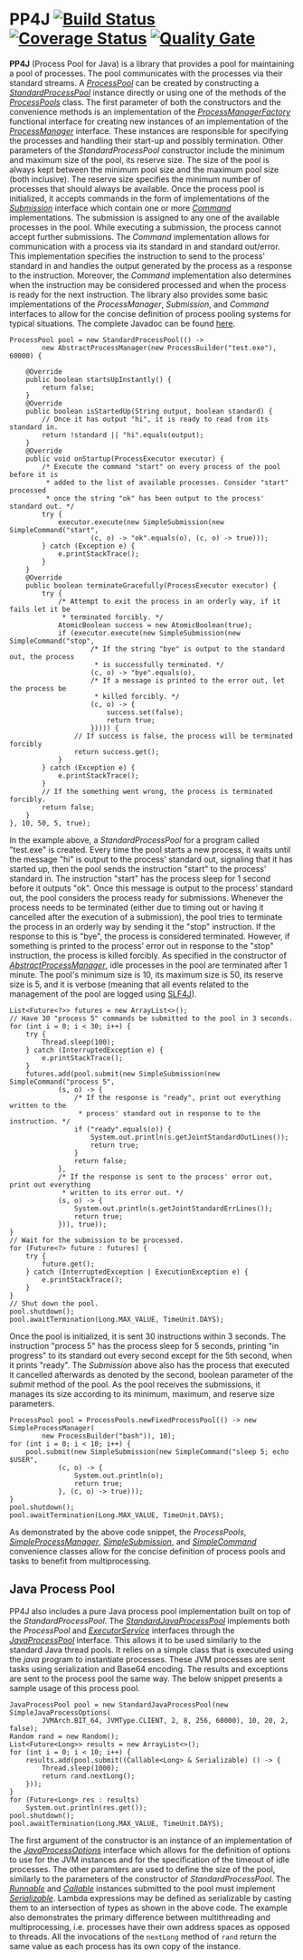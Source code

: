 # PP4J [![Build Status](https://travis-ci.org/ViktorC/PP4J.svg?branch=master)](https://travis-ci.org/ViktorC/PP4J) [![Coverage Status](https://coveralls.io/repos/github/ViktorC/PP4J/badge.svg?branch=master)](https://coveralls.io/github/ViktorC/PP4J?branch=master) [![Quality Gate](https://sonarqube.com/api/badges/measure?key=net.viktorc:pp4j&metric=lines)](https://sonarqube.com/dashboard/index/net.viktorc:pp4j)
__PP4J__ (Process Pool for Java) is a library that provides a pool for maintaining a pool of processes. The pool communicates with the processes via their standard streams. A [*ProcessPool*](https://viktorc.github.io/PP4J/net/viktorc/pp4j/api/ProcessPool) can be created by constructing a [*StandardProcessPool*](https://viktorc.github.io/PP4J/net/viktorc/pp4j/impl/StandardProcessPool) instance directly or using one of the methods of the [*ProcessPools*](https://viktorc.github.io/PP4J/net/viktorc/pp4j/ProcessPools) class. The first parameter of both the constructors and the convenience methods is an implementation of the [*ProcessManagerFactory*](https://viktorc.github.io/PP4J/net/viktorc/pp4j/api/ProcessManagerFactory) functional interface for creating new instances of an implementation of the [*ProcessManager*](https://viktorc.github.io/PP4J/net/viktorc/pp4j/api/ProcessManager) interface. These instances are responsible for specifying the processes and handling their start-up and possibly termination. Other parameters of the *StandardProcessPool* constructor include the minimum and maximum size of the pool, its reserve size. The size of the pool is always kept between the minimum pool size and the maximum pool size (both inclusive). The reserve size specifies the minimum number of processes that should always be available. Once the process pool is initialized, it accepts commands in the form of implementations of the [*Submission*](https://viktorc.github.io/PP4J/net/viktorc/pp4j/api/Submission) interface which contain one or more [*Command*](https://viktorc.github.io/PP4J/net/viktorc/pp4j/api/Command) implementations. The submission is assigned to any one of the available processes in the pool. While executing a submission, the process cannot accept further submissions. The *Command* implementation allows for communication with a process via its standard in and standard out/error. This implementation specifies the instruction to send to the process' standard in and handles the output generated by the process as a response to the instruction. Moreover, the *Command* implementation also determines when the instruction may be considered processed and when the process is ready for the next instruction. The library also provides some basic implementations of the *ProcessManager*, *Submission*, and *Command* interfaces to allow for the concise definition of process pooling systems for typical situations. The complete Javadoc can be found [here](http://viktorc.github.io/PP4J/).

	ProcessPool pool = new StandardProcessPool(() ->
			new AbstractProcessManager(new ProcessBuilder("test.exe"), 60000) {
		
		@Override
		public boolean startsUpInstantly() {
			return false;
		}
		@Override
		public boolean isStartedUp(String output, boolean standard) {
			// Once it has output "hi", it is ready to read from its standard in.
			return !standard || "hi".equals(output);
		}
		@Override
		public void onStartup(ProcessExecutor executor) {
			/* Execute the command "start" on every process of the pool before it is 
			 * added to the list of available processes. Consider "start" processed 
			 * once the string "ok" has been output to the process' standard out. */
			try {
				executor.execute(new SimpleSubmission(new SimpleCommand("start",
						(c, o) -> "ok".equals(o), (c, o) -> true)));
			} catch (Exception e) {
				e.printStackTrace();
			}
		}
		@Override
		public boolean terminateGracefully(ProcessExecutor executor) {
			try {
				/* Attempt to exit the process in an orderly way, if it fails let it be 
				 * terminated forcibly. */
				AtomicBoolean success = new AtomicBoolean(true);
				if (executor.execute(new SimpleSubmission(new SimpleCommand("stop",
						/* If the string "bye" is output to the standard out, the process
						 * is successfully terminated. */
						(c, o) -> "bye".equals(o),
						/* If a message is printed to the error out, let the process be 
						 * killed forcibly. */
						(c, o) -> {
							success.set(false);
							return true;
						})))) {
					// If success is false, the process will be terminated forcibly
					return success.get();
				}
			} catch (Exception e) {
				e.printStackTrace();
			}
			// If the something went wrong, the process is terminated forcibly.
			return false;
		}
	}, 10, 50, 5, true);

In the example above, a *StandardProcessPool* for a program called "test.exe" is created. Every time the pool starts a new process, it waits until the message "hi" is output to the process' standard out, signaling that it has started up, then the pool sends the instruction "start" to the process' standard in. The instruction "start" has the process sleep for 1 second before it outputs "ok". Once this message is output to the process' standard out, the pool considers the process ready for submissions. Whenever the process needs to be terminated (either due to timing out or having it cancelled after the execution of a submission), the pool tries to terminate the process in an orderly way by sending it the "stop" instruction. If the response to this is "bye", the process is considered terminated. However, if something is printed to the process' error out in response to the "stop" instruction, the process is killed forcibly. As specified in the constructor of [*AbstractProcessManager*](https://viktorc.github.io/PP4J/net/viktorc/pp4j/impl/AbstractProcessManager), idle processes in the pool are terminated after 1 minute. The pool's minimum size is 10, its maximum size is 50, its reserve size is 5, and it is verbose (meaning that all events related to the management of the pool are logged using [SLF4J](https://www.slf4j.org/)).

	List<Future<?>> futures = new ArrayList<>();
	// Have 30 "process 5" commands be submitted to the pool in 3 seconds.
	for (int i = 0; i < 30; i++) {
		try {
			Thread.sleep(100);
		} catch (InterruptedException e) {
			e.printStackTrace();
		}
		futures.add(pool.submit(new SimpleSubmission(new SimpleCommand("process 5",
				(s, o) -> {
					/* If the response is "ready", print out everything written to the 
					 * process' standard out in response to to the instruction. */
					if ("ready".equals(o)) {
						System.out.println(s.getJointStandardOutLines());
						return true;
					}
					return false;
				},
				/* If the response is sent to the process' error out, print out everything 
				 * written to its error out. */
				(s, o) -> {
					System.out.println(s.getJointStandardErrLines());
					return true;
				})), true));
	}
	// Wait for the submission to be processed.
	for (Future<?> future : futures) {
		try {
			future.get();
		} catch (InterruptedException | ExecutionException e) {
			e.printStackTrace();
		}
	}
	// Shut down the pool.
	pool.shutdown();
	pool.awaitTermination(Long.MAX_VALUE, TimeUnit.DAYS);

Once the pool is initialized, it is sent 30 instructions within 3 seconds. The instruction "process 5" has the process sleep for 5 seconds, printing "in progress" to its standard out every second except for the 5th second, when it prints "ready". The *Submission* above also has the process that executed it cancelled afterwards as denoted by the second, boolean parameter of the *submit* method of the pool. As the pool receives the submissions, it manages its size according to its minimum, maximum, and reserve size parameters.

	ProcessPool pool = ProcessPools.newFixedProcessPool(() -> new SimpleProcessManager(
			new ProcessBuilder("bash")), 10);
	for (int i = 0; i < 10; i++) {
		pool.submit(new SimpleSubmission(new SimpleCommand("sleep 5; echo $USER",
				(c, o) -> {
					System.out.println(o);
					return true;
				}, (c, o) -> true)));
	}
	pool.shutdown();
	pool.awaitTermination(Long.MAX_VALUE, TimeUnit.DAYS);

As demonstrated by the above code snippet, the *ProcessPools*, [*SimpleProcessManager*](https://viktorc.github.io/PP4J/net/viktorc/pp4j/api/SimpleProcessManager), [*SimpleSubmission*](https://viktorc.github.io/PP4J/net/viktorc/pp4j/impl/SimpleSubmission), and [*SimpleCommand*](https://viktorc.github.io/PP4J/net/viktorc/pp4j/api/SimpleCommand) convenience classes allow for the concise definition of process pools and tasks to benefit from multiprocessing.

## Java Process Pool
PP4J also includes a pure Java process pool implementation built on top of the *StandardProcessPool*. The [*StandardJavaProcessPool*](https://viktorc.github.io/PP4J/net/viktorc/pp4j/impl/StandardJavaProcessPool) implements both the *ProcessPool* and [*ExecutorService*](https://docs.oracle.com/javase/8/docs/api/java/util/concurrent/ExecutorService.html) interfaces through the [*JavaProcessPool*](https://viktorc.github.io/PP4J/net/viktorc/pp4j/api/JavaProcessPool) interface. This allows it to be used similarly to the standard Java thread pools. It relies on a simple class that is executed using the *java* program to instantiate processes. These JVM processes are sent tasks using serialization and Base64 encoding. The results and exceptions are sent to the process pool the same way. The below snippet presents a sample usage of this process pool.

	JavaProcessPool pool = new StandardJavaProcessPool(new SimpleJavaProcessOptions(
			JVMArch.BIT_64, JVMType.CLIENT, 2, 8, 256, 60000), 10, 20, 2, false);
	Random rand = new Random();
	List<Future<Long>> results = new ArrayList<>();
	for (int i = 0; i < 10; i++) {
		results.add(pool.submit((Callable<Long> & Serializable) () -> {
			Thread.sleep(1000);
			return rand.nextLong();
		}));
	}
	for (Future<Long> res : results)
		System.out.println(res.get());
	pool.shutdown();
	pool.awaitTermination(Long.MAX_VALUE, TimeUnit.DAYS);

The first argument of the constructor is an instance of an implementation of the [*JavaProcessOptions*](https://viktorc.github.io/PP4J/net/viktorc/pp4j/api/JavaProcessOptions) interface which allows for the definition of options to use for the JVM instances and for the specification of the timeout of idle processes. The other paramters are used to define the size of the pool, similarly to the parameters of the constructor of *StandardProcessPool*. The [*Runnable*](https://docs.oracle.com/javase/8/docs/api/java/lang/Runnable.html) and [*Callable*](https://docs.oracle.com/javase/8/docs/api/java/util/concurrent/Callable.html) instances submitted to the pool must implement [*Serializable*](https://docs.oracle.com/javase/8/docs/api/java/io/Serializable.html). Lambda expressions may be defined as serializable by casting them to an intersection of types as shown in the above code. The example also demonstrates the primary difference between multithreading and multiprocessing, i.e. processes have their own address spaces as opposed to threads. All the invocations of the `nextLong` method of `rand` return the same value as each process has its own copy of the instance.
